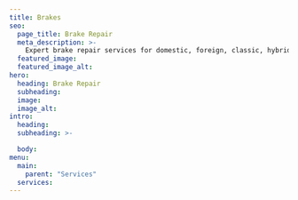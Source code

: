 ```yaml
---
title: Brakes
seo:
  page_title: Brake Repair
  meta_description: >-
    Expert brake repair services for domestic, foreign, classic, hybrid, and luxury vehicles, as well as trucks, RVs and campers.
  featured_image:
  featured_image_alt:
hero:
  heading: Brake Repair
  subheading:
  image:
  image_alt:
intro:
  heading:
  subheading: >-

  body:
menu:
  main:
    parent: "Services"
  services:
---
```

